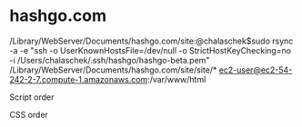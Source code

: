 hashgo.com
==================

/Library/WebServer/Documents/hashgo.com/site:@chalaschek$sudo rsync -a -e "ssh -o UserKnownHostsFile=/dev/null -o StrictHostKeyChecking=no -i /Users/chalaschek/.ssh/hashgo/hashgo-beta.pem" /Library/WebServer/Documents/hashgo.com/site/site/* ec2-user@ec2-54-242-2-7.compute-1.amazonaws.com:/var/www/html


Script order

  <script type="text/javascript" src="./js/jquery-1.8.0.min.js"></script>
  <script type="text/javascript" src="./js/jquery.easing.1.3.js"></script>
  <script type="text/javascript" src="./js/jquery.scrollTo-1.4.3.1.min.js"></script>
  <script type="text/javascript" src="./js/stellar.js"></script>
  <script type="text/javascript" src="./js/bootstrap.js"></script>
  <script type="text/javascript" src="./js/site.js"></script>

CSS order
  <link rel="stylesheet" type="text/css" href="./css/bootstrap.css" media="screen" />
  <link rel="stylesheet" type="text/css" href="./css/bootstrap-responsive.css" media="screen" />
  <link rel="stylesheet" href="./css/site.css" media="screen">
  <link rel="stylesheet" href="./css/site-responsive.css" media="screen">

